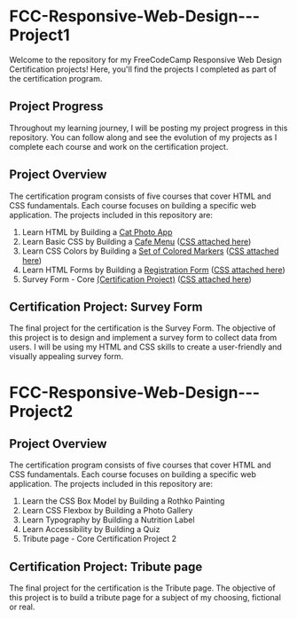 # FCC-Responsive-Web-Design---Project1

Welcome to the repository for my FreeCodeCamp Responsive Web Design Certification projects! Here, you'll find the projects I completed as part of the certification program.

## Project Progress

Throughout my learning journey, I will be posting my project progress in this repository. You can follow along and see the evolution of my projects as I complete each course and work on the certification project.

## Project Overview

The certification program consists of five courses that cover HTML and CSS fundamentals. Each course focuses on building a specific web application. The projects included in this repository are:

1. Learn HTML by Building a [Cat Photo App](https://github.com/Wxrren/FCC-Responsive-Web-Design---Project1/blob/main/Cat%20Photo%20App.html) 
2. Learn Basic CSS by Building a [Cafe Menu](https://github.com/Wxrren/FCC-Responsive-Web-Design---Project1/blob/main/cafe%20menu.html) ([CSS attached here](https://github.com/Wxrren/FCC-Responsive-Web-Design---Project1/blob/main/Cafe-menu-style.css))
3. Learn CSS Colors by Building a [Set of Colored Markers](https://github.com/Wxrren/FCC-Responsive-Web-Design---Project1/blob/main/Colour%20Mark.html) ([CSS attached here](https://github.com/Wxrren/FCC-Responsive-Web-Design---Project1/blob/main/colourmark.css))
4. Learn HTML Forms by Building a [Registration Form](https://github.com/Wxrren/FCC-Responsive-Web-Design---Project1/blob/main/test.html) ([CSS attached here](https://github.com/Wxrren/FCC-Responsive-Web-Design---Project1/blob/main/style.css))
5. Survey Form -  Core [(Certification Project)](https://github.com/Wxrren/FCC-Responsive-Web-Design---Project1/blob/main/Survey%20Form.html)  ([CSS attached here](https://github.com/Wxrren/FCC-Responsive-Web-Design---Project1/blob/main/styles.css))

## Certification Project: Survey Form

The final project for the certification is the Survey Form. The objective of this project is to design and implement a survey form to collect data from users. I will be using my HTML and CSS skills to create a user-friendly and visually appealing survey form.



# FCC-Responsive-Web-Design---Project2

## Project Overview

The certification program consists of five courses that cover HTML and CSS fundamentals. Each course focuses on building a specific web application. The projects included in this repository are:

1. Learn the CSS Box Model by Building a Rothko Painting
2. Learn CSS Flexbox by Building a Photo Gallery
3. Learn Typography by Building a Nutrition Label
4. Learn Accessibility by Building a Quiz
5. Tribute page -  Core Certification Project 2

## Certification Project: Tribute page

The final project for the certification is the Tribute page. The objective of this project is to build a tribute page for a subject of my choosing, fictional or real.




